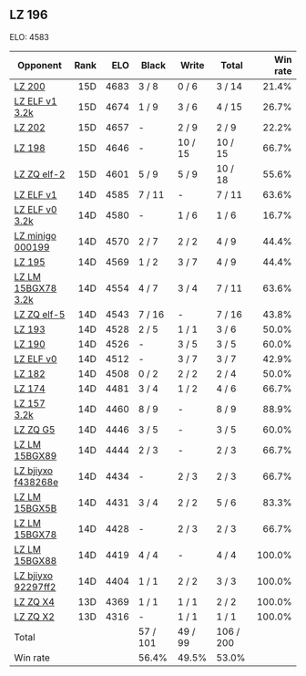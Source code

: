 ## LZ 196 ##

ELO: 4583

Opponent | Rank | ELO | Black | Write | Total | Win rate
---------|-----:|----:|-------|-------|-------|-------:
[LZ 200](LZ%20200.md) | 15D | 4683 | 3 / 8 | 0 / 6 | 3 / 14 | 21.4%
[LZ ELF v1 3.2k](LZ%20ELF%20v1%203.2k.md) | 15D | 4674 | 1 / 9 | 3 / 6 | 4 / 15 | 26.7%
[LZ 202](LZ%20202.md) | 15D | 4657 | - | 2 / 9 | 2 / 9 | 22.2%
[LZ 198](LZ%20198.md) | 15D | 4646 | - | 10 / 15 | 10 / 15 | 66.7%
[LZ ZQ elf-2](LZ%20ZQ%20elf-2.md) | 15D | 4601 | 5 / 9 | 5 / 9 | 10 / 18 | 55.6%
[LZ ELF v1](LZ%20ELF%20v1.md) | 14D | 4585 | 7 / 11 | - | 7 / 11 | 63.6%
[LZ ELF v0 3.2k](LZ%20ELF%20v0%203.2k.md) | 14D | 4580 | - | 1 / 6 | 1 / 6 | 16.7%
[LZ minigo 000199](LZ%20minigo%20000199.md) | 14D | 4570 | 2 / 7 | 2 / 2 | 4 / 9 | 44.4%
[LZ 195](LZ%20195.md) | 14D | 4569 | 1 / 2 | 3 / 7 | 4 / 9 | 44.4%
[LZ LM 15BGX78 3.2k](LZ%20LM%2015BGX78%203.2k.md) | 14D | 4554 | 4 / 7 | 3 / 4 | 7 / 11 | 63.6%
[LZ ZQ elf-5](LZ%20ZQ%20elf-5.md) | 14D | 4543 | 7 / 16 | - | 7 / 16 | 43.8%
[LZ 193](LZ%20193.md) | 14D | 4528 | 2 / 5 | 1 / 1 | 3 / 6 | 50.0%
[LZ 190](LZ%20190.md) | 14D | 4526 | - | 3 / 5 | 3 / 5 | 60.0%
[LZ ELF v0](LZ%20ELF%20v0.md) | 14D | 4512 | - | 3 / 7 | 3 / 7 | 42.9%
[LZ 182](LZ%20182.md) | 14D | 4508 | 0 / 2 | 2 / 2 | 2 / 4 | 50.0%
[LZ 174](LZ%20174.md) | 14D | 4481 | 3 / 4 | 1 / 2 | 4 / 6 | 66.7%
[LZ 157 3.2k](LZ%20157%203.2k.md) | 14D | 4460 | 8 / 9 | - | 8 / 9 | 88.9%
[LZ ZQ G5](LZ%20ZQ%20G5.md) | 14D | 4446 | 3 / 5 | - | 3 / 5 | 60.0%
[LZ LM 15BGX89](LZ%20LM%2015BGX89.md) | 14D | 4444 | 2 / 3 | - | 2 / 3 | 66.7%
[LZ bjiyxo f438268e](LZ%20bjiyxo%20f438268e.md) | 14D | 4434 | - | 2 / 3 | 2 / 3 | 66.7%
[LZ LM 15BGX5B](LZ%20LM%2015BGX5B.md) | 14D | 4431 | 3 / 4 | 2 / 2 | 5 / 6 | 83.3%
[LZ LM 15BGX78](LZ%20LM%2015BGX78.md) | 14D | 4428 | - | 2 / 3 | 2 / 3 | 66.7%
[LZ LM 15BGX88](LZ%20LM%2015BGX88.md) | 14D | 4419 | 4 / 4 | - | 4 / 4 | 100.0%
[LZ bjiyxo 92297ff2](LZ%20bjiyxo%2092297ff2.md) | 14D | 4404 | 1 / 1 | 2 / 2 | 3 / 3 | 100.0%
[LZ ZQ X4](LZ%20ZQ%20X4.md) | 13D | 4369 | 1 / 1 | 1 / 1 | 2 / 2 | 100.0%
[LZ ZQ X2](LZ%20ZQ%20X2.md) | 13D | 4316 | - | 1 / 1 | 1 / 1 | 100.0%
Total | | | 57 / 101 | 49 / 99 | 106 / 200 | 
Win rate| | | 56.4% | 49.5% | 53.0% | 
